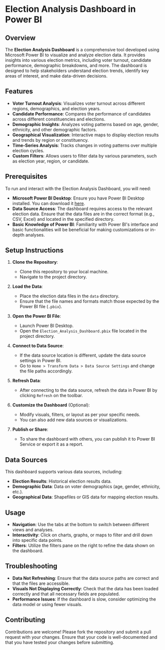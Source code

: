 # Election Analysis Dashboard in Power BI

## Overview

The **Election Analysis Dashboard** is a comprehensive tool developed using Microsoft Power BI to visualize and analyze election data. It provides insights into various election metrics, including voter turnout, candidate performance, demographic breakdowns, and more. The dashboard is designed to help stakeholders understand election trends, identify key areas of interest, and make data-driven decisions.

## Features

- **Voter Turnout Analysis**: Visualizes voter turnout across different regions, demographics, and election years.
- **Candidate Performance**: Compares the performance of candidates across different constituencies and elections.
- **Demographic Insights**: Analyzes voting patterns based on age, gender, ethnicity, and other demographic factors.
- **Geographical Visualization**: Interactive maps to display election results and trends by region or constituency.
- **Time-Series Analysis**: Tracks changes in voting patterns over multiple election cycles.
- **Custom Filters**: Allows users to filter data by various parameters, such as election year, region, or candidate.

## Prerequisites

To run and interact with the Election Analysis Dashboard, you will need:

- **Microsoft Power BI Desktop**: Ensure you have Power BI Desktop installed. You can download it [here](https://powerbi.microsoft.com/desktop/).
- **Data Source Access**: The dashboard requires access to the relevant election data. Ensure that the data files are in the correct format (e.g., CSV, Excel) and located in the specified directory.
- **Basic Knowledge of Power BI**: Familiarity with Power BI's interface and basic functionalities will be beneficial for making customizations or in-depth analyses.

## Setup Instructions

1. **Clone the Repository**: 
   - Clone this repository to your local machine.
   - Navigate to the project directory.

2. **Load the Data**: 
   - Place the election data files in the `data` directory.
   - Ensure that the file names and formats match those expected by the Power BI file (`.pbix`).

3. **Open the Power BI File**:
   - Launch Power BI Desktop.
   - Open the `Election_Analysis_Dashboard.pbix` file located in the project directory.

4. **Connect to Data Source**:
   - If the data source location is different, update the data source settings in Power BI.
   - Go to `Home > Transform Data > Data Source Settings` and change the file paths accordingly.

5. **Refresh Data**:
   - After connecting to the data source, refresh the data in Power BI by clicking `Refresh` on the toolbar.

6. **Customize the Dashboard** (Optional):
   - Modify visuals, filters, or layout as per your specific needs.
   - You can also add new data sources or visualizations.

7. **Publish or Share**:
   - To share the dashboard with others, you can publish it to Power BI Service or export it as a report.

## Data Sources

This dashboard supports various data sources, including:

- **Election Results**: Historical election results data.
- **Demographic Data**: Data on voter demographics (age, gender, ethnicity, etc.).
- **Geographical Data**: Shapefiles or GIS data for mapping election results.

## Usage

- **Navigation**: Use the tabs at the bottom to switch between different views and analyses.
- **Interactivity**: Click on charts, graphs, or maps to filter and drill down into specific data points.
- **Filters**: Utilize the filters pane on the right to refine the data shown on the dashboard.

## Troubleshooting

- **Data Not Refreshing**: Ensure that the data source paths are correct and that the files are accessible.
- **Visuals Not Displaying Correctly**: Check that the data has been loaded correctly and that all necessary fields are populated.
- **Performance Issues**: If the dashboard is slow, consider optimizing the data model or using fewer visuals.

## Contributing

Contributions are welcome! Please fork the repository and submit a pull request with your changes. Ensure that your code is well-documented and that you have tested your changes before submitting.
